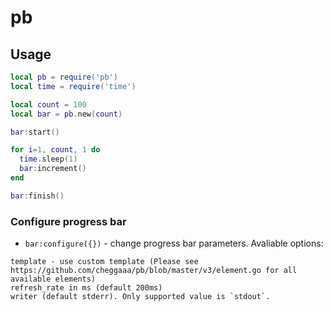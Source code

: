 # pb

## Usage

```lua
local pb = require('pb')
local time = require('time')

local count = 100
local bar = pb.new(count)

bar:start()

for i=1, count, 1 do
  time.sleep(1)
  bar:increment()
end

bar:finish()
```

### Configure progress bar
- `bar:configure({})` - change progress bar parameters. Avaliable options:
```
template - use custom template (Please see https://github.com/cheggaaa/pb/blob/master/v3/element.go for all available elements)
refresh_rate in ms (default 200ms)
writer (default stderr). Only supported value is `stdout`.
```
